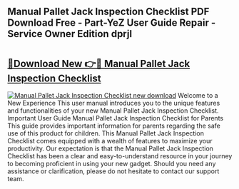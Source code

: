 ## Manual Pallet Jack Inspection Checklist PDF Download Free - Part-YeZ User Guide Repair - Service Owner Edition dprjl

# <h2><a href="http://bc57170.oget.top/?id=Manual+Pallet+Jack+Inspection+Checklist">🔗Download New 👉🔴 Manual Pallet Jack Inspection Checklist</a></h2>

[![Manual Pallet Jack Inspection Checklist new download](https://i.imgur.com/5g1atiW.png)](http://bc57170.oget.top/?id=Manual+Pallet+Jack+Inspection+Checklist)
Welcome to a New Experience This user manual introduces you to the unique features and functionalities of your new Manual Pallet Jack Inspection Checklist. Important User Guide Manual Pallet Jack Inspection Checklist for Parents This guide provides important information for parents regarding the safe use of this product for children. This Manual Pallet Jack Inspection Checklist comes equipped with a wealth of features to maximize your productivity. Our expectation is that the Manual Pallet Jack Inspection Checklist has been a clear and easy-to-understand resource in your journey to becoming proficient in using your new gadget. Should you need any assistance or clarification, please do not hesitate to contact our support team.
